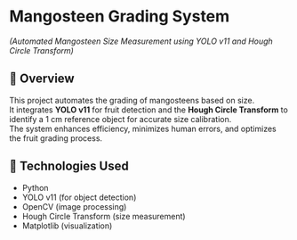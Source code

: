#  Mangosteen Grading System
_(Automated Mangosteen Size Measurement using YOLO v11 and Hough Circle Transform)_

## 📌 Overview
This project automates the grading of mangosteens based on size.  
It integrates **YOLO v11** for fruit detection and the **Hough Circle Transform** to identify a 1 cm reference object for accurate size calibration.  
The system enhances efficiency, minimizes human errors, and optimizes the fruit grading process.

## 🔧 Technologies Used
- Python
- YOLO v11 (for object detection)
- OpenCV (image processing)
- Hough Circle Transform (size measurement)
- Matplotlib (visualization)
